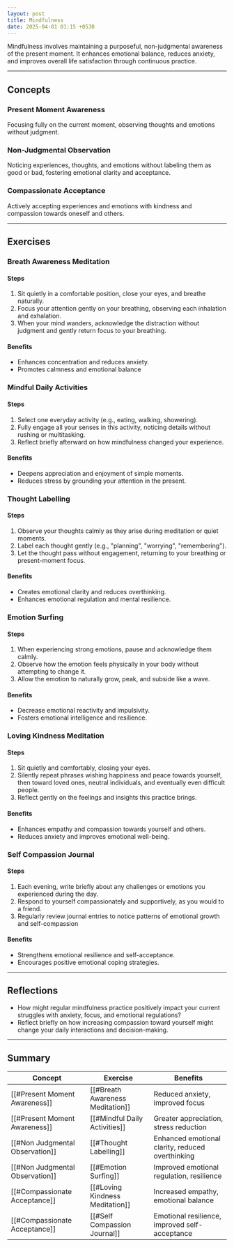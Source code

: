 ```yaml
---
layout: post
title: Mindfulness
date: 2025-04-01 01:15 +0530
---
```


Mindfulness involves maintaining a purposeful, non-judgmental awareness of the present moment. It enhances emotional balance, reduces anxiety, and improves overall life satisfaction through continuous practice.

---

## Concepts

### Present Moment Awareness

Focusing fully on the current moment, observing thoughts and emotions without judgment.

### Non-Judgmental Observation

Noticing experiences, thoughts, and emotions without labeling them as good or bad, fostering emotional clarity and acceptance.

### Compassionate Acceptance

Actively accepting experiences and emotions with kindness and compassion towards oneself and others.

---

## Exercises

### Breath Awareness Meditation

#### Steps

1. Sit quietly in a comfortable position, close your eyes, and breathe naturally.
2. Focus your attention gently on your breathing, observing each inhalation and exhalation.
3. When your mind wanders, acknowledge the distraction without judgment and gently return focus to your breathing.

#### Benefits

- Enhances concentration and reduces anxiety.
- Promotes calmness and emotional balance

### Mindful Daily Activities

#### Steps

1. Select one everyday activity (e.g., eating, walking, showering).
2. Fully engage all your senses in this activity, noticing details without rushing or multitasking.
3. Reflect briefly afterward on how mindfulness changed your experience.

#### Benefits

- Deepens appreciation and enjoyment of simple moments.
- Reduces stress by grounding your attention in the present.

### Thought Labelling

#### Steps

1. Observe your thoughts calmly as they arise during meditation or quiet moments.
2. Label each thought gently (e.g., "planning", "worrying", "remembering").
3. Let the thought pass without engagement, returning to your breathing or present-moment focus.

#### Benefits

- Creates emotional clarity and reduces overthinking.
- Enhances emotional regulation and mental resilience.

### Emotion Surfing

#### Steps

1. When experiencing strong emotions, pause and acknowledge them calmly.
2. Observe how the emotion feels physically in your body without attempting to change it.
3. Allow the emotion to naturally grow, peak, and subside like a wave.

#### Benefits

- Decrease emotional reactivity and impulsivity.
- Fosters emotional intelligence and resilience.

### Loving Kindness Meditation

#### Steps

1. Sit quietly and comfortably, closing your eyes.
2. Silently repeat phrases wishing happiness and peace towards yourself, then toward loved ones, neutral individuals, and eventually even difficult people.
3. Reflect gently on the feelings and insights this practice brings.

#### Benefits

- Enhances empathy and compassion towards yourself and others.
- Reduces anxiety and improves emotional well-being.

### Self Compassion Journal

#### Steps

1. Each evening, write briefly about any challenges or emotions you experienced during the day.
2. Respond to yourself compassionately and supportively, as you would to a friend.
3. Regularly review journal entries to notice patterns of emotional growth and self-compassion

#### Benefits

- Strengthens emotional resilience and self-acceptance.
- Encourages positive emotional coping strategies.

---

## Reflections

- How might regular mindfulness practice positively impact your current struggles with anxiety, focus, and emotional regulations?
- Reflect briefly on how increasing compassion toward yourself might change your daily interactions and decision-making.

---

## Summary

| Concept                         | Exercise                         | Benefits                                         |
| ------------------------------- | -------------------------------- | ------------------------------------------------ |
| [[#Present Moment Awareness]]   | [[#Breath Awareness Meditation]] | Reduced anxiety, improved focus                  |
| [[#Present Moment Awareness]]   | [[#Mindful Daily Activities]]    | Greater appreciation, stress reduction           |
| [[#Non Judgmental Observation]] | [[#Thought Labelling]]           | Enhanced emotional clarity, reduced overthinking |
| [[#Non Judgmental Observation]] | [[#Emotion Surfing]]             | Improved emotional regulation, resilience        |
| [[#Compassionate Acceptance]]   | [[#Loving Kindness Meditation]]  | Increased empathy, emotional balance             |
| [[#Compassionate Acceptance]]   | [[#Self Compassion Journal]]     | Emotional resilience, improved self-acceptance   |
